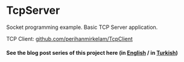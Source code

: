 # TcpServer
Socket programming example. Basic TCP Server application.

TCP Client: [github.com/perihanmirkelam/TcpClient](https://github.com/perihanmirkelam/TcpClient)

#### See the blog post series of this project here (in [English](https://perihanmirkelam.medium.com/socket-programming-on-android-tcp-server-example-e4552a957c08) / in [Turkish](https://www.mobiler.dev/post/android-socket-programlama))


